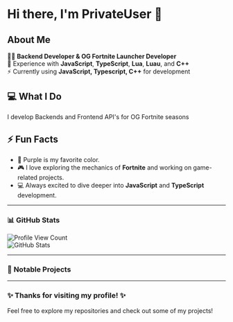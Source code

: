 # Hi there, I'm **PrivateUser** 👋

## About Me

👨‍💻 **Backend Developer & OG Fortnite Launcher Developer**   
🔧 Experience with **JavaScript**, **TypeScript**, **Lua**, **Luau**, and **C++**  
⚡ Currently using **JavaScript, Typescript, C++** for development

## 💻 What I Do
I develop Backends and Frontend API's for OG Fortnite seasons

## ⚡ Fun Facts
- 💜 Purple is my favorite color.
- 🎮 I love exploring the mechanics of **Fortnite** and working on game-related projects.
- 💻 Always excited to dive deeper into **JavaScript** and **TypeScript** development.

---

### 📊 **GitHub Stats**

![Profile View Count](https://komarev.com/ghpvc/?username=PrivateUserSource&color=blue)  
![GitHub Stats](https://github-readme-stats.vercel.app/api?username=PrivateUserSource&show_icons=true&theme=radical)

---

### 📂 **Notable Projects**

---

### ✨ **Thanks for visiting my profile!** ✨
Feel free to explore my repositories and check out some of my projects!
